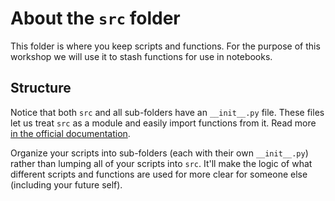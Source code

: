 # About the `src` folder
This folder is where you keep scripts and functions. For the purpose of this workshop we will use it to stash functions for use in notebooks.

## Structure
Notice that both `src` and all sub-folders have an `__init__.py` file. These files let us treat `src` as a module and easily import functions from it. Read more [in the official documentation][1].

Organize your scripts into sub-folders (each with their own `__init__.py`) rather than lumping all of your scripts into `src`. It'll make the logic of what different scripts and functions are used for more clear for someone else (including your future self).



[1]: https://docs.python.org/3/tutorial/modules.html#packages
